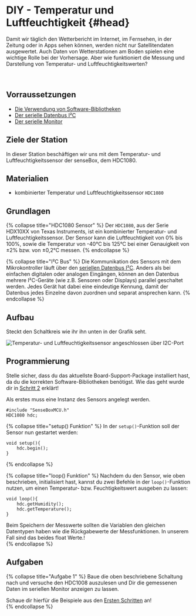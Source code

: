 # DIY - Temperatur und Luftfeuchtigkeit {#head}

<div class="description">Damit wir täglich den Wetterbericht im Internet, im Fernsehen, in der Zeitung oder in Apps sehen können, werden nicht nur Satellitendaten ausgewertet. Auch Daten von Wetterstationen am Boden spielen eine wichtige Rolle bei der Vorhersage. Aber wie funktioniert die Messung und Darstellung von Temperatur- und Luftfeuchtigkeitswerten?</div>
<div class="line">
    <br>
    <br>
</div>



## Vorraussetzungen
- [Die Verwendung von Software-Bibliotheken](../../erste-schritte/board-support-packages-installieren.md)
- [Der serielle Datenbus I²C](../../grundlagen/serielle_datenbus.md)
- [Der serielle Monitor](../../grundlagen/der_serielle_monitor.md)

## Ziele der Station
In dieser Station beschäftigen wir uns mit dem Temperatur- und Luftfeuchtigkeitssensor der senseBox, dem HDC1080.

## Materialien
- kombinierter Temperatur und Luftfeuchtigkeitssensor `HDC1080`

## Grundlagen
{% collapse title="HDC1080 Sensor" %}
Der `HDC1080`, aus der Serie HDX10XX von Texas Instruments, ist ein kombinierter Temperatur- und Luftfeuchtigkeitssensor. Der Sensor kann die Luftfeuchtigkeit von 0% bis 100%, sowie die Temperatur von -40°C bis 125°C bei einer Genauigkeit von ±2% bzw. von ±0,2°C messen.
{% endcollapse %}

{% collapse title="I²C Bus" %}
Die Kommunikation des Sensors mit dem Mikrokontroller läuft über den [seriellen Datenbus I²C](../../grundlagen/serielle_datenbus.md).
Anders als bei einfachen digitalen oder analogen Eingängen, können an den Datenbus mehrere I²C-Geräte (wie z.B. Sensoren oder Displays) parallel geschaltet werden.
Jedes Gerät hat dabei eine eindeutige Kennung, damit der Datenbus jedes Einzelne davon zuordnen und separat ansprechen kann.
{% endcollapse %}

## Aufbau
Steckt den Schaltkreis wie ihr ihn unten in der Grafik seht.

![Temperatur- und Luftfeuchtigkeitssensor angeschlossen über I2C-Port](../../../../pictures/diy-station/wired_tempairhumi.png)

## Programmierung

<div class="box_warning">
    <i class="fa fa-info fa-fw" aria-hidden="true" style="color: #42acf3;"></i>
    Stelle sicher, dass du das aktuellste Board-Support-Package installiert hast, da du die korrekten Software-Bibliotheken benötigst. Wie das geht wurde dir in <a href ="../../erste-schritte/board-support-packages-installieren.md">Schritt 2</a> erklärt!
</div>

Als erstes muss eine Instanz des Sensors angelegt werden.
```arduino
#include "SenseBoxMCU.h"
HDC1080 hdc;
```
{% collapse title="setup() Funktion" %}
In der `setup()`-Funktion soll der Sensor nun gestartet werden: 

```arduino
void setup(){
    hdc.begin();
}
```

{% endcollapse %}

{% collapse title="loop() Funktion" %}
Nachdem du den Sensor, wie oben beschrieben, initialisiert hast, kannst du zwei Befehle in der `loop()`-Funktion nutzen, um einen Temperatur- bzw. Feuchtigkeitswert ausgeben zu lassen:
```arduino
void loop(){
    hdc.getHumidity();
    hdc.getTemperature();
}
```
<div class="box_info">
    <i class="fa fa-info fa-fw" aria-hidden="true" style="color: #42acf3;"></i>
    Beim Speichern der Messwerte sollten die Variablen den gleichen Datentypen haben wie die Rückgabewerte der Messfunktionen. In unserem Fall sind das beides float Werte.!
</div>
{% endcollapse %}

## Aufgaben

{% collapse title="Aufgabe 1" %}
Baue die oben beschriebene Schaltung nach und versuche den HDC1008 auszulesen und Dir die gemessenen Daten im seriellen Monitor anzeigen zu lassen.
<div class="box_info">
    <i class="fa fa-info fa-fw" aria-hidden="true" style="color: #42acf3;"></i>
    Schaue dir hierfür die Beispiele aus den <a href="../../erste-schritte/software-installation.md">Ersten Schritten</a> an!
</div>
{% endcollapse %}
